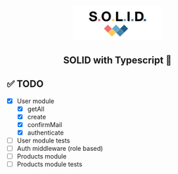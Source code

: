 <p align="center"><img src=".github/logo.png" width="200"/></p>
<h2 align="center">SOLID with Typescript 🔏</h2>

## ✅ TODO
- [x] User module
  - [x] getAll
  - [x] create
  - [x] confirmMail
  - [x] authenticate
- [ ] User module tests
- [ ] Auth middleware (role based)
- [ ] Products module
- [ ] Products module tests
